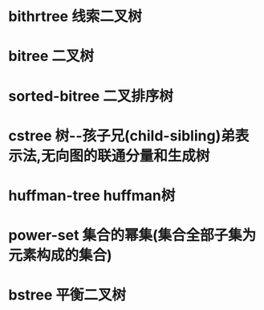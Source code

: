 # bithrtree 线索二叉树
# bitree 二叉树
# sorted-bitree 二叉排序树
# cstree 树--孩子兄(child-sibling)弟表示法,无向图的联通分量和生成树
# huffman-tree huffman树
# power-set 集合的幂集(集合全部子集为元素构成的集合)
# bstree 平衡二叉树

